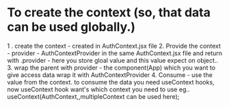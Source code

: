 # To create the context (so, that data can be used globally.)

1 . create the context - created in AuthContext.jsx file 
2. Provide the context - provider - AuthContextProvider in the same AuthContext.jsx file and return with .provider - here you store gloal value and this value expect on object..
3. wrap the parent with provider - the component(App) which you want to give access data wrap it with AuthContextProvider 
4. Consume - use the value from the context. to consume the data you need useContext hooks, now useContext hook  want's which context you need to use eg.. useContext(AuthContext,,multipleContext can be used here);
